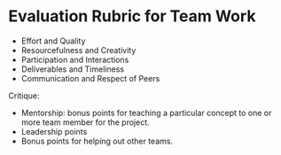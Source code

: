 # Evaluation Rubric for Team Work

* Effort and Quality
* Resourcefulness and Creativity
* Participation and Interactions
* Deliverables and Timeliness
* Communication and Respect of Peers

Critique:

* Mentorship: bonus points for teaching a particular concept to one or more team member for the project.
* Leadership points
* Bonus points for helping out other teams.
